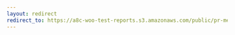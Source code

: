 ```yaml
---
layout: redirect
redirect_to: https://a8c-woo-test-reports.s3.amazonaws.com/public/pr-merge/39013/api/index.html
---
```


